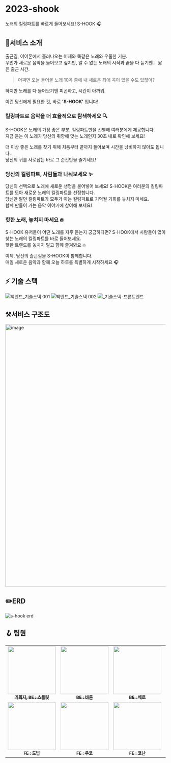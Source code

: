 # 2023-shook
노래의 킬링파트를 빠르게 들어보세요! S-HOOK 🎧

## 🎯서비스 소개
출근길, 이어폰에서 흘러나오는 어제와 똑같은 노래와 우울한 기분.     
무언가 새로운 음악을 들어보고 싶지만, 알 수 없는 노래의 시작과 끝을 다 듣기엔... 짧은 출근 시간.

> 어쩌면 오늘 들어볼 노래 10곡 중에 내 새로운 최애 곡이 있을 수도 있잖아?

하지만 노래를 다 들어보기엔 피곤하고, 시간이 아까워.

이런 당신에게 필요한 것, 바로 **'S-HOOK'** 입니다!

### 킬링파트로 음악을 더 효율적으로 탐색하세요 🔍

S-HOOK은 노래의 가장 좋은 부분, 킬링파트만을 선별해 여러분에게 제공합니다.     
지금 듣는 이 노래가 당신의 취향에 맞는 노래인지 30초 내로 확인해 보세요!

더 이상 좋은 노래를 찾기 위해 처음부터 끝까지 들어보며 시간을 낭비하지 않아도 됩니다.     
당신의 귀를 사로잡는 바로 그 순간만을 즐기세요!

### 당신의 킬링파트, 사람들과 나눠보세요 ✨

당신의 선택으로 노래에 새로운 생명을 불어넣어 보세요! S-HOOK은 여러분의 킬링파트를 모아 새로운 노래의 킬링파트를 선정합니다.  
당신만 알던 킬링파트가 모두가 아는 킬링파트로 기억될 기회를 놓치지 마세요.      
함께 만들어 가는 음악 이야기에 참여해 보세요!

### 핫한 노래, 놓치지 마세요 🔥

S-HOOK 유저들이 어떤 노래를 자주 듣는지 궁금하다면? S-HOOK에서 사람들이 많이 찾는 노래의 킬링파트를 바로 들어보세요.     
핫한 트렌드를 놓치지 말고 함께 즐겨봐요 🔥

이제, 당신의 출근길을 S-HOOK이 함께합니다.      
매일 새로운 음악과 함께 오늘 하루를 특별하게 시작하세요 🎧   

## ⚡️ 기술 스택
![백엔드_기술스택 001](https://github.com/woowacourse-teams/2023-shook/assets/61370551/c0d54c4c-394c-486e-b20f-5f4e35f63856)
![백엔드_기술스택 002](https://github.com/woowacourse-teams/2023-shook/assets/61370551/9c1019a5-46c2-439c-9de2-9050be73f7c5)
![_기술스택-프론트엔드](https://github.com/woowacourse-teams/2023-shook/assets/61370551/03f1b2ba-e7d0-4d1e-b031-f4bbe09a5146)

## ⚒️서비스 구조도
<img width="823" alt="image" src="https://github.com/woowacourse-teams/2023-shook/assets/70303795/db1a86f5-c314-41e5-86d1-c0674e5b8fec">

## ✏️ERD
![s-hook erd](https://github.com/woowacourse-teams/2023-shook/assets/70303795/5f86d8b4-a4f2-4603-8b12-ef878f87074d)

## 🪝 팀원
<table>
  <tbody>  
        <tr>
      <td align="center">
<a href="https://github.com/splitCoding"><img src="https://github.com/splitCoding.png" width="150px;" alt=""/>
<br /><sub><b>기획자, BE : 스플릿</b></sub></a><br />
      </td>
      <td align="center">
<a href="https://github.com/somsom13"><img src="https://github.com/somsom13.png" width="150px;" alt=""/>
<br /><sub><b>BE : 바론</b></sub></a><br />
      </td>
      <td align="center"><a href="https://github.com/Cyma-s"><img src="https://github.com/Cyma-s.png" width="150px;" alt=""/>
<br /><sub><b>BE : 베로</b></sub></a><br />
      </td>
      <td align="center"><a href="https://github.com/seokhwan-an"><img src="https://github.com/seokhwan-an.png" width="150px;" alt=""/>
<br /><sub><b>BE : 아코</b></sub></a><br />
     </td>
    </tr>
 <tr>
      <td align="center"><a href="https://github.com/Creative-Lee"><img src="https://github.com/Creative-Lee.png" width="150px;" alt=""/>
<br /><sub><b>FE : 도밥</b></sub></a><br />
     </td>
      <td align="center"><a href="https://github.com/ukkodeveloper"><img src="https://github.com/ukkodeveloper.png" width="150px;" alt=""/>
<br /><sub><b>FE : 우코</b></sub></a><br />
    </td>
      <td align="center"><a href="https://github.com/cruelladevil"><img src="https://github.com/cruelladevil.png" width="150px;" alt=""/>
<br /><sub><b>FE : 코난</b></sub></a><br />
     </td>
    </tr> 

  </tbody>
</table>
